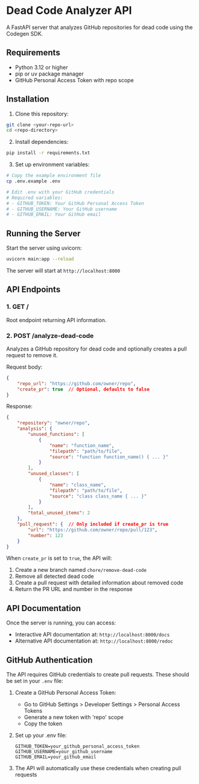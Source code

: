 # Dead Code Analyzer API

A FastAPI server that analyzes GitHub repositories for dead code using the Codegen SDK.

## Requirements

- Python 3.12 or higher
- pip or uv package manager
- GitHub Personal Access Token with repo scope

## Installation

1. Clone this repository:
```bash
git clone <your-repo-url>
cd <repo-directory>
```

2. Install dependencies:
```bash
pip install -r requirements.txt
```

3. Set up environment variables:
```bash
# Copy the example environment file
cp .env.example .env

# Edit .env with your GitHub credentials
# Required variables:
# - GITHUB_TOKEN: Your GitHub Personal Access Token
# - GITHUB_USERNAME: Your GitHub username
# - GITHUB_EMAIL: Your GitHub email
```

## Running the Server

Start the server using uvicorn:

```bash
uvicorn main:app --reload
```

The server will start at `http://localhost:8000`

## API Endpoints

### 1. GET /
Root endpoint returning API information.

### 2. POST /analyze-dead-code
Analyzes a GitHub repository for dead code and optionally creates a pull request to remove it.

Request body:
```json
{
    "repo_url": "https://github.com/owner/repo",
    "create_pr": true  // Optional, defaults to false
}
```

Response:
```json
{
    "repository": "owner/repo",
    "analysis": {
        "unused_functions": [
            {
                "name": "function_name",
                "filepath": "path/to/file",
                "source": "function function_name() { ... }"
            }
        ],
        "unused_classes": [
            {
                "name": "class_name",
                "filepath": "path/to/file",
                "source": "class class_name { ... }"
            }
        ],
        "total_unused_items": 2
    },
    "pull_request": {  // Only included if create_pr is true
        "url": "https://github.com/owner/repo/pull/123",
        "number": 123
    }
}
```

When `create_pr` is set to `true`, the API will:
1. Create a new branch named `chore/remove-dead-code`
2. Remove all detected dead code
3. Create a pull request with detailed information about removed code
4. Return the PR URL and number in the response

## API Documentation

Once the server is running, you can access:
- Interactive API documentation at: `http://localhost:8000/docs`
- Alternative API documentation at: `http://localhost:8000/redoc`

## GitHub Authentication

The API requires GitHub credentials to create pull requests. These should be set in your `.env` file:

1. Create a GitHub Personal Access Token:
   - Go to GitHub Settings > Developer Settings > Personal Access Tokens
   - Generate a new token with 'repo' scope
   - Copy the token

2. Set up your .env file:
   ```env
   GITHUB_TOKEN=your_github_personal_access_token
   GITHUB_USERNAME=your_github_username
   GITHUB_EMAIL=your_github_email
   ```

3. The API will automatically use these credentials when creating pull requests 